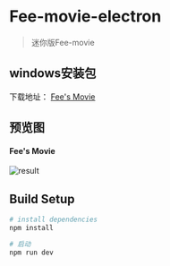 # Fee-movie-electron

> 迷你版Fee-movie

## windows安装包
下载地址： [Fee's Movie](https://pan.baidu.com/s/1miFZRYS)

## 预览图
#### Fee's Movie
![result](https://github.com/Fee-ing/previewImages/blob/master/Fee-movie-search/result.png)

## Build Setup

``` bash
# install dependencies
npm install

# 启动
npm run dev

```
